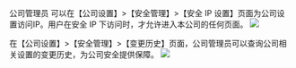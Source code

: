 公司管理员 可以在【公司设置】>【安全管理】>【安全 IP 设置】页面为公司设置访问IP。用户在安全 IP 下访问时，才允许进入本公司的任何页面。
![](https://main.qcloudimg.com/raw/1585da5802fde7905fa93ca7e2bd9e9f.png)
 
在【公司设置】>【安全管理】>【变更历史】页面，公司管理员可以查询公司相关设置的变更历史，为公司安全提供保障。
![](https://main.qcloudimg.com/raw/8ef296237b4fa1c41e346a4e812dbcb4.png)